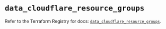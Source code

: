 # `data_cloudflare_resource_groups`

Refer to the Terraform Registry for docs: [`data_cloudflare_resource_groups`](https://registry.terraform.io/providers/cloudflare/cloudflare/5.10.1/docs/data-sources/resource_groups).
